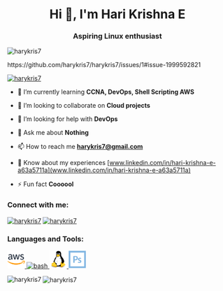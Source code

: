 <h1 align="center">Hi 👋, I'm Hari Krishna E</h1>
<h3 align="center">Aspiring Linux enthusiast </h3>
<p align="left"> <img src="https://komarev.com/ghpvc/?username=harykris7&label=Profile%20views&color=0e75b6&style=flat" alt="harykris7" /> </p>
https://github.com/harykris7/harykris7/issues/1#issue-1999592821

<p align="left"> <a href="https://github.com/ryo-ma/github-profile-trophy"><img src="https://github-profile-trophy.vercel.app/?username=harykris7" alt="harykris7" /></a> </p>

- 🌱 I’m currently learning **CCNA, DevOps, Shell Scripting AWS**

- 👯 I’m looking to collaborate on **Cloud projects**

- 🤝 I’m looking for help with **DevOps**

- 💬 Ask me about **Nothing**

- 📫 How to reach me **harykris7@gmail.com**

- 📄 Know about my experiences [www.linkedin.com/in/hari-krishna-e-a63a5711a](www.linkedin.com/in/hari-krishna-e-a63a5711a)

- ⚡ Fun fact **Coooool**

<h3 align="left">Connect with me:</h3>
<p align="left">
<a href="https://linkedin.com/in/harykris7" target="blank"><img align="center" src="https://raw.githubusercontent.com/rahuldkjain/github-profile-readme-generator/master/src/images/icons/Social/linked-in-alt.svg" alt="harykris7" height="30" width="40" /></a>
<a href="https://fb.com/harykris7" target="blank"><img align="center" src="https://raw.githubusercontent.com/rahuldkjain/github-profile-readme-generator/master/src/images/icons/Social/facebook.svg" alt="harykris7" height="30" width="40" /></a>
</p>

<h3 align="left">Languages and Tools:</h3>
<p align="left"> <a href="https://aws.amazon.com" target="_blank" rel="noreferrer"> <img src="https://raw.githubusercontent.com/devicons/devicon/master/icons/amazonwebservices/amazonwebservices-original-wordmark.svg" alt="aws" width="40" height="40"/> </a> <a href="https://www.gnu.org/software/bash/" target="_blank" rel="noreferrer"> <img src="https://www.vectorlogo.zone/logos/gnu_bash/gnu_bash-icon.svg" alt="bash" width="40" height="40"/> </a> <a href="https://www.linux.org/" target="_blank" rel="noreferrer"> <img src="https://raw.githubusercontent.com/devicons/devicon/master/icons/linux/linux-original.svg" alt="linux" width="40" height="40"/> </a> <a href="https://www.photoshop.com/en" target="_blank" rel="noreferrer"> <img src="https://raw.githubusercontent.com/devicons/devicon/master/icons/photoshop/photoshop-line.svg" alt="photoshop" width="40" height="40"/> </a> </p>

<p><img align="left" src="https://github-readme-stats.vercel.app/api/top-langs?username=harykris7&show_icons=true&locale=en&layout=compact" alt="harykris7" /></p>

<p>&nbsp;<img align="center" src="https://github-readme-stats.vercel.app/api?username=harykris7&show_icons=true&locale=en" alt="harykris7" /></p>
